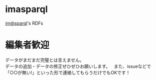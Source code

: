 # imasparql
[im@sparql](https://sparql.crssnky.xyz/imas/)'s RDFs

# 編集者歓迎
データがまだまだ完璧とは言えません。  
データの追加・データの修正ぜひぜひお願いします。  
また、issueなどで「○○が無い!」といった形で連絡してもらうだけでもOKです！
